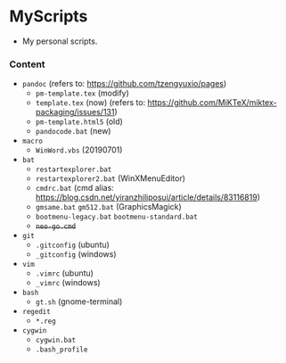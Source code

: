 # MyScripts

+ My personal scripts.

### Content

+ `pandoc` (refers to: https://github.com/tzengyuxio/pages)
    + `pm-template.tex` (modify)
    + `template.tex` (now) (refers to: https://github.com/MiKTeX/miktex-packaging/issues/131)
    + `pm-template.html5` (old)
    + `pandocode.bat` (new)
+ `macro`
    + `WinWord.vbs` (20190701)
+ `bat`
    + `restartexplorer.bat`
	+ `restartexplorer2.bat` (WinXMenuEditor)
    + `cmdrc.bat` (cmd alias: https://blog.csdn.net/yiranzhiliposui/article/details/83116819)
	+ `gmsame.bat` `gm512.bat` (GraphicsMagick)
	+ `bootmenu-legacy.bat` `bootmenu-standard.bat`
    + ~~`neo-go.cmd`~~
+ `git`
    + `.gitconfig` (ubuntu)
    + `_gitconfig` (windows)
+ `vim`
    + `.vimrc` (ubuntu)
    + `_vimrc` (windows)
+ `bash`
    + `gt.sh` (gnome-terminal)
+ `regedit`
    + `*.reg`
+ `cygwin`
    + `cygwin.bat`
    + `.bash_profile`
